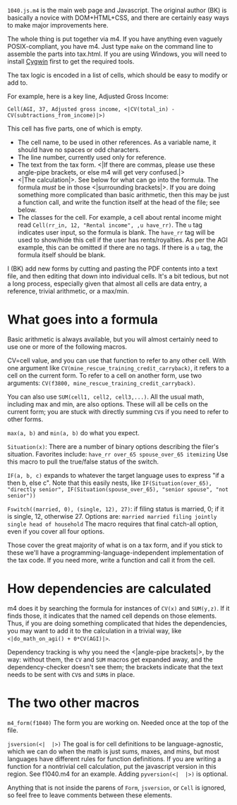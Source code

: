 
`1040.js.m4` is the main web page and Javascript. The original author (BK) is basically a
novice with DOM+HTML+CSS, and there are certainly easy ways to make major improvements
here.

The whole thing is put together via m4. If you have anything even vaguely POSIX-compliant,
you have m4. Just type `make` on the command line to assemble the parts into tax.html.
If you are using Windows, you will need to install [Cygwin](https://www.cygwin.com/) first
to get the required tools.

The tax logic is encoded in a list of cells, which should be easy to modify or add to.

For example, here is a key line, Adjusted Gross Income:

`Cell(AGI, 37, Adjusted gross income, <|CV(total_in) - CV(subtractions_from_income)|>)`

This cell has five parts, one of which is empty.

* The cell name, to be used in other references. As a variable name, it should have no
spaces or odd characters.
* The line number, currently used only for reference.
* The text from the tax form. <|If there are commas, please use these angle-pipe brackets,
    or else m4 will get very confused.|>
* <|The calculation|>. See below for what can go into the formula.
The formula _must_ be in those <|surrounding brackets|>. If you are doing something
more complicated than basic arithmetic, then this may be just a function call, and
write the function itself at the head of the file; see below.
* The classes for the cell. For example, a cell about rental income might read
`Cell(rr_in, 12, "Rental income", ,u have_rr)`. The `u` tag indicates user input, so the
formula is blank. The `have_rr` tag will be used to show/hide this cell if the user has
rents/royalties. As per the AGI example, this can be omitted if there are no tags. If
there is a `u` tag, the formula itself should be blank.

I (BK) add new forms by cutting and pasting the PDF contents into a text file, and then
editing that down into individual cells. It's a bit tedious, but not a long process,
especially given that almost all cells are data entry, a reference, trivial arithmetic,
or a max/min.

What goes into a formula
=====
Basic arithmetic is always available, but you will almost certainly need to use one or
more of the following macros.

CV=cell value, and you can use that function to refer to any other cell. With
one argument like `CV(mine_rescue_training_credit_carryback)`, it refers to a cell on
the current form. To refer to a cell on another form, use two arguments: `CV(f3800,
mine_rescue_training_credit_carryback)`.

You can also use `SUM(cell1, cell2, cell3,...)`. All the usual math, including max and
min, are also options. These will all be cells on the current form; you are stuck with
directly summing `CV`s if you need to refer to other forms.

`max(a, b)` and `min(a, b)` do what you expect.

`Situation(x)`: There are a number of binary options describing the filer's situation.
Favorites include:
`have_rr
over_65
spouse_over_65
itemizing`
Use this macro to pull the true/false status of the switch.

`IF(a, b, c)` expands to whatever the target language uses to express "if a then b,
else c". Note that this easily nests, like
`IF(Situation(over_65), "directly senior", IF(Situation(spouse_over_65), "senior spouse", "not senior"))`

`Fswitch((married, 0), (single, 12), 27)`: if filing status is married, 0; if it
is single, 12, otherwise 27. Options are:
`married
married filing jointly
single
head of household`
The macro requires that final catch-all option, even if you cover all four options.

Those cover the great majority of what is on a tax form, and if you stick to these
we'll have a programming-language-independent implementation of the tax code.  If you
need more, write a function and call it from the cell.

How dependencies are calculated
=====

m4 does it by searching the formula for instances of `CV(x)` and `SUM(y,z)`. If it finds
those, it indicates that the named cell depends on those elements. Thus, if you are doing
something complicated that hides the dependencies, you may want to add it to the
calculation in a trivial way, like `<|do_math_on_agi() + 0*CV(AGI)|>`.

Dependency tracking is why you need the <|angle-pipe brackets|>, by the way: without
them, the `CV` and `SUM` macros get expanded away, and the dependency-checker doesn't
see them; the brackets indicate that the text needs to be sent with `CV`s and `SUM`s
in place.

The two other macros
=====

`m4_form(f1040)` The form you are working on. Needed once at the top of the file.

`jsversion(<|  |>)` The goal is for cell definitions to be language-agnostic, which we
can do when the math is just sums, maxes, and mins, but most languages have different
rules for function definitions. If you are writing a function for a nontrivial cell
calculation, put the javascript version in this region. See f1040.m4 for an example.
Adding `pyversion(<|  |>)` is optional.

Anything that is not inside the parens of `Form`, `jsversion`, or `Cell` is ignored, so
feel free to leave comments between these elements.
